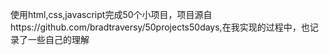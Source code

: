 使用html,css,javascript完成50个小项目，项目源自https://github.com/bradtraversy/50projects50days,在我实现的过程中，也记录了一些自己的理解
